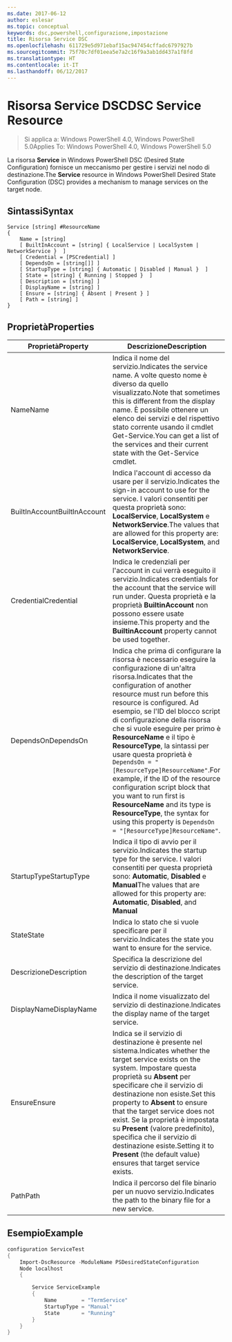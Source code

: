 ```yaml
---
ms.date: 2017-06-12
author: eslesar
ms.topic: conceptual
keywords: dsc,powershell,configurazione,impostazione
title: Risorsa Service DSC
ms.openlocfilehash: 611729e5d971ebaf15ac947454cffadc6797927b
ms.sourcegitcommit: 75f70c7df01eea5e7a2c16f9a3ab1dd437a1f8fd
ms.translationtype: HT
ms.contentlocale: it-IT
ms.lasthandoff: 06/12/2017
---
```

# <a name="dsc-service-resource"></a><span data-ttu-id="157fe-103">Risorsa Service DSC</span><span class="sxs-lookup"><span data-stu-id="157fe-103">DSC Service Resource</span></span>

> <span data-ttu-id="157fe-104">Si applica a: Windows PowerShell 4.0, Windows PowerShell 5.0</span><span class="sxs-lookup"><span data-stu-id="157fe-104">Applies To: Windows PowerShell 4.0, Windows PowerShell 5.0</span></span>


<span data-ttu-id="157fe-105">La risorsa **Service** in Windows PowerShell DSC (Desired State Configuration) fornisce un meccanismo per gestire i servizi nel nodo di destinazione.</span><span class="sxs-lookup"><span data-stu-id="157fe-105">The **Service** resource in Windows PowerShell Desired State Configuration (DSC) provides a mechanism to manage services on the target node.</span></span>

## <a name="syntax"></a><span data-ttu-id="157fe-106">Sintassi</span><span class="sxs-lookup"><span data-stu-id="157fe-106">Syntax</span></span>

```
Service [string] #ResourceName
{
    Name = [string]
    [ BuiltInAccount = [string] { LocalService | LocalSystem | NetworkService }  ]
    [ Credential = [PSCredential] ]
    [ DependsOn = [string[]] ]
    [ StartupType = [string] { Automatic | Disabled | Manual }  ]
    [ State = [string] { Running | Stopped }  ]
    [ Description = [string] ]
    [ DisplayName = [string] ]
    [ Ensure = [string] { Absent | Present } ]
    [ Path = [string] ]
}
```

## <a name="properties"></a><span data-ttu-id="157fe-107">Proprietà</span><span class="sxs-lookup"><span data-stu-id="157fe-107">Properties</span></span>

|  <span data-ttu-id="157fe-108">Proprietà</span><span class="sxs-lookup"><span data-stu-id="157fe-108">Property</span></span>  |  <span data-ttu-id="157fe-109">Descrizione</span><span class="sxs-lookup"><span data-stu-id="157fe-109">Description</span></span>   | 
|---|---| 
| <span data-ttu-id="157fe-110">Name</span><span class="sxs-lookup"><span data-stu-id="157fe-110">Name</span></span>| <span data-ttu-id="157fe-111">Indica il nome del servizio.</span><span class="sxs-lookup"><span data-stu-id="157fe-111">Indicates the service name.</span></span> <span data-ttu-id="157fe-112">A volte questo nome è diverso da quello visualizzato.</span><span class="sxs-lookup"><span data-stu-id="157fe-112">Note that sometimes this is different from the display name.</span></span> <span data-ttu-id="157fe-113">È possibile ottenere un elenco dei servizi e del rispettivo stato corrente usando il cmdlet Get-Service.</span><span class="sxs-lookup"><span data-stu-id="157fe-113">You can get a list of the services and their current state with the Get-Service cmdlet.</span></span>| 
| <span data-ttu-id="157fe-114">BuiltInAccount</span><span class="sxs-lookup"><span data-stu-id="157fe-114">BuiltInAccount</span></span>| <span data-ttu-id="157fe-115">Indica l'account di accesso da usare per il servizio.</span><span class="sxs-lookup"><span data-stu-id="157fe-115">Indicates the sign-in account to use for the service.</span></span> <span data-ttu-id="157fe-116">I valori consentiti per questa proprietà sono: **LocalService**, **LocalSystem** e **NetworkService**.</span><span class="sxs-lookup"><span data-stu-id="157fe-116">The values that are allowed for this property are: **LocalService**, **LocalSystem**, and **NetworkService**.</span></span>| 
| <span data-ttu-id="157fe-117">Credential</span><span class="sxs-lookup"><span data-stu-id="157fe-117">Credential</span></span>| <span data-ttu-id="157fe-118">Indica le credenziali per l'account in cui verrà eseguito il servizio.</span><span class="sxs-lookup"><span data-stu-id="157fe-118">Indicates credentials for the account that the service will run under.</span></span> <span data-ttu-id="157fe-119">Questa proprietà e la proprietà __BuiltinAccount__ non possono essere usate insieme.</span><span class="sxs-lookup"><span data-stu-id="157fe-119">This property and the __BuiltinAccount__ property cannot be used together.</span></span>| 
| <span data-ttu-id="157fe-120">DependsOn</span><span class="sxs-lookup"><span data-stu-id="157fe-120">DependsOn</span></span>| <span data-ttu-id="157fe-121">Indica che prima di configurare la risorsa è necessario eseguire la configurazione di un'altra risorsa.</span><span class="sxs-lookup"><span data-stu-id="157fe-121">Indicates that the configuration of another resource must run before this resource is configured.</span></span> <span data-ttu-id="157fe-122">Ad esempio, se l'ID del blocco script di configurazione della risorsa che si vuole eseguire per primo è __ResourceName__ e il tipo è __ResourceType__, la sintassi per usare questa proprietà è `DependsOn = "[ResourceType]ResourceName"`.</span><span class="sxs-lookup"><span data-stu-id="157fe-122">For example, if the ID of the resource configuration script block that you want to run first is __ResourceName__ and its type is __ResourceType__, the syntax for using this property is `DependsOn = "[ResourceType]ResourceName"`.</span></span>| 
| <span data-ttu-id="157fe-123">StartupType</span><span class="sxs-lookup"><span data-stu-id="157fe-123">StartupType</span></span>| <span data-ttu-id="157fe-124">Indica il tipo di avvio per il servizio.</span><span class="sxs-lookup"><span data-stu-id="157fe-124">Indicates the startup type for the service.</span></span> <span data-ttu-id="157fe-125">I valori consentiti per questa proprietà sono: **Automatic**, **Disabled** e **Manual**</span><span class="sxs-lookup"><span data-stu-id="157fe-125">The values that are allowed for this property are: **Automatic**, **Disabled**, and **Manual**</span></span>| 
| <span data-ttu-id="157fe-126">State</span><span class="sxs-lookup"><span data-stu-id="157fe-126">State</span></span>| <span data-ttu-id="157fe-127">Indica lo stato che si vuole specificare per il servizio.</span><span class="sxs-lookup"><span data-stu-id="157fe-127">Indicates the state you want to ensure for the service.</span></span>| 
| <span data-ttu-id="157fe-128">Descrizione</span><span class="sxs-lookup"><span data-stu-id="157fe-128">Description</span></span> | <span data-ttu-id="157fe-129">Specifica la descrizione del servizio di destinazione.</span><span class="sxs-lookup"><span data-stu-id="157fe-129">Indicates the description of the target service.</span></span>| 
| <span data-ttu-id="157fe-130">DisplayName</span><span class="sxs-lookup"><span data-stu-id="157fe-130">DisplayName</span></span> | <span data-ttu-id="157fe-131">Indica il nome visualizzato del servizio di destinazione.</span><span class="sxs-lookup"><span data-stu-id="157fe-131">Indicates the display name of the target service.</span></span>| 
| <span data-ttu-id="157fe-132">Ensure</span><span class="sxs-lookup"><span data-stu-id="157fe-132">Ensure</span></span> | <span data-ttu-id="157fe-133">Indica se il servizio di destinazione è presente nel sistema.</span><span class="sxs-lookup"><span data-stu-id="157fe-133">Indicates whether the target service exists on the system.</span></span> <span data-ttu-id="157fe-134">Impostare questa proprietà su **Absent** per specificare che il servizio di destinazione non esiste.</span><span class="sxs-lookup"><span data-stu-id="157fe-134">Set this property to **Absent** to ensure that the target service does not exist.</span></span> <span data-ttu-id="157fe-135">Se la proprietà è impostata su **Present** (valore predefinito), specifica che il servizio di destinazione esiste.</span><span class="sxs-lookup"><span data-stu-id="157fe-135">Setting it to **Present** (the default value) ensures that target service exists.</span></span>|
| <span data-ttu-id="157fe-136">Path</span><span class="sxs-lookup"><span data-stu-id="157fe-136">Path</span></span> | <span data-ttu-id="157fe-137">Indica il percorso del file binario per un nuovo servizio.</span><span class="sxs-lookup"><span data-stu-id="157fe-137">Indicates the path to the binary file for a new service.</span></span>| 

## <a name="example"></a><span data-ttu-id="157fe-138">Esempio</span><span class="sxs-lookup"><span data-stu-id="157fe-138">Example</span></span>

```powershell
configuration ServiceTest
{
    Import-DscResource -ModuleName PSDesiredStateConfiguration
    Node localhost
    {

        Service ServiceExample
        {
            Name        = "TermService"
            StartupType = "Manual"
            State       = "Running"
        } 
    }
}
```


